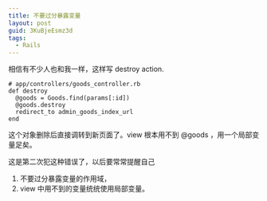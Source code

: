 ```yaml
---
title: 不要过分暴露变量
layout: post
guid: 3KuBjeEsmz3d
tags:
  - Rails
---
```


相信有不少人也和我一样，这样写 destroy action.


    # app/controllers/goods_controller.rb
    def destroy
      @goods = Goods.find(params[:id])
      @goods.destroy
      redirect_to admin_goods_index_url
    end


这个对象删除后直接调转到新页面了。view 根本用不到 @goods ，用一个局部变量足矣。

这是第二次犯这种错误了，以后要常常提醒自己

1. 不要过分暴露变量的作用域，
2. view 中用不到的变量统统使用局部变量。